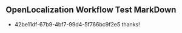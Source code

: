 ## OpenLocalization Workflow Test MarkDown
* 42be11df-67b9-4bf7-99d4-5f766bc9f2e5 thanks!

<!--HONumber=Aug16_HO3-->


